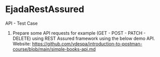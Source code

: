 # EjadaRestAssured


API - Test Case
1. Prepare some API requests for example (GET - POST - PATCH - DELETE) using REST Assured framework using the below demo API.
Website:
https://github.com/vdespa/introduction-to-postman-course/blob/main/simple-books-api.md
